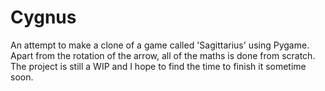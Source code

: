 # Cygnus
An attempt to make a clone of a game called 'Sagittarius' using Pygame. Apart from the rotation of the arrow, all of the maths is done from scratch. The project is still a WIP and I hope to find the time to finish it sometime soon.

